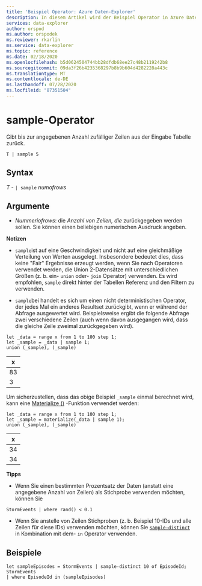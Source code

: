 ```yaml
---
title: 'Beispiel Operator: Azure Daten-Explorer'
description: In diesem Artikel wird der Beispiel Operator in Azure Daten-Explorer beschrieben.
services: data-explorer
author: orspod
ms.author: orspodek
ms.reviewer: rkarlin
ms.service: data-explorer
ms.topic: reference
ms.date: 02/18/2020
ms.openlocfilehash: b5d0624504744bb28dfdb68ee27c48b2119242b8
ms.sourcegitcommit: 09da3f26b4235368297b8b9b604d4282228a443c
ms.translationtype: MT
ms.contentlocale: de-DE
ms.lasthandoff: 07/28/2020
ms.locfileid: "87351504"
---
```

# <a name="sample-operator"></a>sample-Operator

Gibt bis zur angegebenen Anzahl zufälliger Zeilen aus der Eingabe Tabelle zurück.

```kusto
T | sample 5
```

## <a name="syntax"></a>Syntax

_T_ - `| sample` _numofrows_

## <a name="arguments"></a>Argumente

- _Nummeriofrows_: die _Anzahl von Zeilen, die_ zurückgegeben werden sollen. Sie können einen beliebigen numerischen Ausdruck angeben.

**Notizen**

- `sample`ist auf eine Geschwindigkeit und nicht auf eine gleichmäßige Verteilung von Werten ausgelegt. Insbesondere bedeutet dies, dass keine "Fair" Ergebnisse erzeugt werden, wenn Sie nach Operatoren verwendet werden, die Union 2-Datensätze mit unterschiedlichen Größen (z. b. ein- `union` oder- `join` Operator) verwenden. Es wird empfohlen, `sample` direkt hinter der Tabellen Referenz und den Filtern zu verwenden.

- `sample`bei handelt es sich um einen nicht deterministischen Operator, der jedes Mal ein anderes Resultset zurückgibt, wenn er während der Abfrage ausgewertet wird. Beispielsweise ergibt die folgende Abfrage zwei verschiedene Zeilen (auch wenn davon ausgegangen wird, dass die gleiche Zeile zweimal zurückgegeben wird).

```kusto
let _data = range x from 1 to 100 step 1;
let _sample = _data | sample 1;
union (_sample), (_sample)
```

| x   |
| --- |
| 83  |
| 3   |

Um sicherzustellen, dass das obige Beispiel `_sample` einmal berechnet wird, kann eine [Materialize ()](./materializefunction.md) -Funktion verwendet werden:

```kusto
let _data = range x from 1 to 100 step 1;
let _sample = materialize(_data | sample 1);
union (_sample), (_sample)
```

| x   |
| --- |
| 34  |
| 34  |

**Tipps**

- Wenn Sie einen bestimmten Prozentsatz der Daten (anstatt eine angegebene Anzahl von Zeilen) als Stichprobe verwenden möchten, können Sie

<!-- csl: https://help.kusto.windows.net:443/Samples -->
```kusto
StormEvents | where rand() < 0.1
```

- Wenn Sie anstelle von Zeilen Stichproben (z. b. Beispiel 10-IDs und alle Zeilen für diese IDs) verwenden möchten, können Sie [`sample-distinct`](./sampledistinctoperator.md) in Kombination mit dem- `in` Operator verwenden.

## <a name="examples"></a>Beispiele

<!-- csl: https://help.kusto.windows.net:443/Samples -->
```kusto
let sampleEpisodes = StormEvents | sample-distinct 10 of EpisodeId;
StormEvents
| where EpisodeId in (sampleEpisodes)
```
